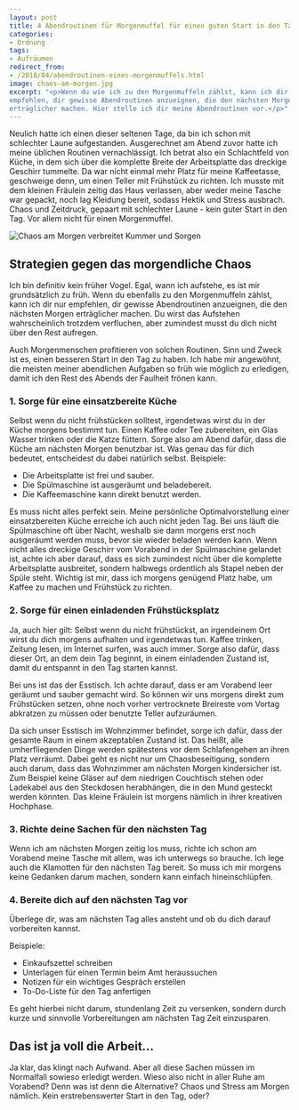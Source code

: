 ```yaml
---
layout: post
title: 4 Abendroutinen für Morgenmuffel für einen guten Start in den Tag
categories:
- Ordnung
tags:
- Aufräumen
redirect_from:
- /2018/04/abendroutinen-eines-morgenmuffels.html
image: chaos-am-morgen.jpg
excerpt: "<p>Wenn du wie ich zu den Morgenmuffeln zählst, kann ich dir nur
empfehlen, dir gewisse Abendroutinen anzueignen, die den nächsten Morgen
erträglicher machen. Hier stelle ich dir meine Abendroutinen vor.</p>"
---
```


Neulich hatte ich einen dieser seltenen Tage, da bin ich schon mit
schlechter Laune aufgestanden.
Ausgerechnet am Abend zuvor hatte ich meine üblichen Routinen
vernachlässigt. Ich betrat also ein Schlachtfeld von Küche, in dem sich
über die komplette Breite der Arbeitsplatte das dreckige Geschirr
tummelte. Da war nicht einmal mehr Platz für meine Kaffeetasse,
geschweige denn, um einen Teller mit Frühstück zu richten. Ich musste
mit dem kleinen Fräulein zeitig das Haus verlassen, aber weder meine
Tasche war gepackt, noch lag Kleidung bereit, sodass Hektik und Stress
ausbrach.
Chaos und Zeitdruck, gepaart mit schlechter Laune - kein guter Start in
den Tag. Vor allem nicht für einen Morgenmuffel.

![Chaos am Morgen verbreitet Kummer und Sorgen]({{site.baseurl}}/assets/img/posts/chaos-am-morgen.jpg)

## Strategien gegen das morgendliche Chaos

Ich bin definitiv kein früher Vogel. Egal, wann ich aufstehe, es ist mir
grundsätzlich zu früh. Wenn du ebenfalls zu den Morgenmuffeln zählst,
kann ich dir nur empfehlen, dir gewisse Abendroutinen anzueignen, die
den nächsten Morgen erträglicher machen. Du wirst das Aufstehen
wahrscheinlich trotzdem verfluchen, aber zumindest musst du dich nicht
über den Rest aufregen.

Auch Morgenmenschen profitieren von solchen Routinen. Sinn und Zweck ist
es, einen besseren Start in den Tag zu haben.
Ich habe mir angewöhnt, die meisten meiner abendlichen Aufgaben so früh
wie möglich zu erledigen, damit ich den Rest des Abends der Faulheit
frönen kann.

### 1. Sorge für eine einsatzbereite Küche

Selbst wenn du nicht frühstücken solltest, irgendetwas wirst du in der
Küche morgens bestimmt tun. Einen Kaffee oder Tee zubereiten, ein Glas
Wasser trinken oder die Katze füttern. Sorge also am Abend dafür, dass
die Küche am nächsten Morgen benutzbar ist. Was genau das für dich
bedeutet, entscheidest du dabei natürlich selbst.
Beispiele:

-   Die Arbeitsplatte ist frei und sauber.
-   Die Spülmaschine ist ausgeräumt und beladebereit.
-   Die Kaffeemaschine kann direkt benutzt werden.

Es muss nicht alles perfekt sein. Meine persönliche Optimalvorstellung
einer einsatzbereiten Küche erreiche ich auch nicht jeden Tag. Bei uns
läuft die Spülmaschine oft über Nacht, weshalb sie dann morgens erst
noch ausgeräumt werden muss, bevor sie wieder beladen werden kann. Wenn
nicht alles dreckige Geschirr vom Vorabend in der Spülmaschine gelandet
ist, achte ich aber darauf, dass es sich zumindest nicht über die
komplette Arbeitsplatte ausbreitet, sondern halbwegs ordentlich als
Stapel neben der Spüle steht.
Wichtig ist mir, dass ich morgens genügend Platz habe, um Kaffee zu
machen und Frühstück zu richten.

### 2. Sorge für einen einladenden Frühstücksplatz

Ja, auch hier gilt: Selbst wenn du nicht frühstückst, an irgendeinem Ort
wirst du dich morgens aufhalten und irgendetwas tun. Kaffee trinken,
Zeitung lesen, im Internet surfen, was auch immer. Sorge also dafür,
dass dieser Ort, an dem dein Tag beginnt, in einem einladenden Zustand
ist, damit du entspannt in den Tag starten kannst.

Bei uns ist das der Esstisch. Ich achte darauf, dass er am Vorabend leer
geräumt und sauber gemacht wird. So können wir uns morgens direkt zum
Frühstücken setzen, ohne noch vorher vertrocknete Breireste vom Vortag
abkratzen zu müssen oder benutzte Teller aufzuräumen.

Da sich unser Esstisch im Wohnzimmer befindet, sorge ich dafür, dass der
gesamte Raum in einem akzeptablen Zustand ist. Das heißt, alle
umherfliegenden Dinge werden spätestens vor dem Schlafengehen an ihren
Platz verräumt. Dabei geht es nicht nur um Chaosbeseitigung, sondern
auch darum, dass das Wohnzimmer am nächsten Morgen kindersicher ist. Zum
Beispiel keine Gläser auf dem niedrigen Couchtisch stehen oder Ladekabel
aus den Steckdosen herabhängen, die in den Mund gesteckt werden könnten.
Das kleine Fräulein ist morgens nämlich in ihrer kreativen Hochphase.

### 3. Richte deine Sachen für den nächsten Tag

Wenn ich am nächsten Morgen zeitig los muss, richte ich schon am
Vorabend meine Tasche mit allem, was ich unterwegs so brauche. Ich lege
auch die Klamotten für den nächsten Tag bereit. So muss ich mir morgens
keine Gedanken darum machen, sondern kann einfach hineinschlüpfen.

### 4. Bereite dich auf den nächsten Tag vor

Überlege dir, was am nächsten Tag alles ansteht und ob du dich darauf
vorbereiten kannst.

Beispiele:

-   Einkaufszettel schreiben
-   Unterlagen für einen Termin beim Amt heraussuchen
-   Notizen für ein wichtiges Gespräch erstellen
-   To-Do-Liste für den Tag anfertigen

Es geht hierbei nicht darum, stundenlang Zeit zu versenken, sondern
durch kurze und sinnvolle Vorbereitungen am nächsten Tag Zeit
einzusparen.

## Das ist ja voll die Arbeit...

Ja klar, das klingt nach Aufwand. Aber all diese Sachen müssen im
Normalfall sowieso erledigt werden. Wieso also nicht in aller Ruhe am
Vorabend? Denn was ist denn die Alternative? Chaos und Stress am Morgen
nämlich. Kein erstrebenswerter Start in den Tag, oder?
